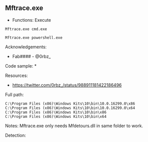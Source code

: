 ## Mftrace.exe

* Functions: Execute

```
Mftrace.exe cmd.exe     

Mftrace.exe powershell.exe    
```

Acknowledgements:
* Fab#### - @0rbz_

Code sample:
* 

Resources:
* https://twitter.com/0rbz_/status/988911181422186496

Full path:
```
C:\Program Files (x86)\Windows Kits\10\bin\10.0.16299.0\x86    
C:\Program Files (x86)\Windows Kits\10\bin\10.0.16299.0\x64     
C:\Program Files (x86)\Windows Kits\10\bin\x86
C:\Program Files (x86)\Windows Kits\10\bin\x64
```

Notes:
Mftrace.exe only needs Mfdetours.dll in same folder to work.


Detection:
